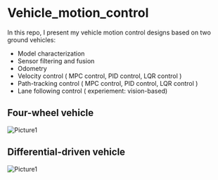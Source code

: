 # Vehicle_motion_control

In this repo, I present my vehicle motion control designs based on two ground vehicles:
- Model characterization
- Sensor filtering and fusion
- Odometry
- Velocity control  ( MPC control, PID control, LQR control )
- Path-tracking control ( MPC control, PID control, LQR control )
- Lane following control ( experiement: vision-based)

## Four-wheel vehicle
![Picture1](https://user-images.githubusercontent.com/36635562/216479564-891d0126-528d-4e0c-8a70-dd038955a2bc.png)


## Differential-driven vehicle
![Picture1](https://user-images.githubusercontent.com/36635562/216480945-72334e39-5dff-4ed6-8388-d7127e9abbe0.png)



